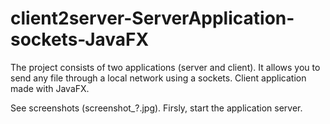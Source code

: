 # client2server-ServerApplication-sockets-JavaFX
The project consists of two applications (server and client). It allows you to send any file through a local network using a sockets. Client application made with JavaFX.


See screenshots (screenshot_?.jpg). Firsly, start the application server.